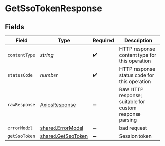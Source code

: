 # GetSsoTokenResponse


## Fields

| Field                                                    | Type                                                     | Required                                                 | Description                                              |
| -------------------------------------------------------- | -------------------------------------------------------- | -------------------------------------------------------- | -------------------------------------------------------- |
| `contentType`                                            | *string*                                                 | :heavy_check_mark:                                       | HTTP response content type for this operation            |
| `statusCode`                                             | *number*                                                 | :heavy_check_mark:                                       | HTTP response status code for this operation             |
| `rawResponse`                                            | [AxiosResponse](https://axios-http.com/docs/res_schema)  | :heavy_minus_sign:                                       | Raw HTTP response; suitable for custom response parsing  |
| `errorModel`                                             | [shared.ErrorModel](../../models/shared/errormodel.md)   | :heavy_minus_sign:                                       | bad request                                              |
| `getSsoToken`                                            | [shared.GetSsoToken](../../models/shared/getssotoken.md) | :heavy_minus_sign:                                       | Session token                                            |